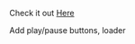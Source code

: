 Check it out <a href="https://js-09-videowebsite.netlify.app" target="_blank" rel="nofollow">Here</a>

Add play/pause buttons, loader
